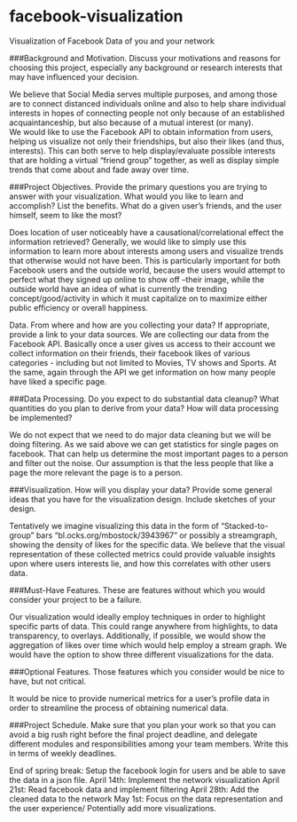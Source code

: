 facebook-visualization
======================

Visualization of Facebook Data of you and your network

###Background and Motivation. Discuss your motivations and reasons for choosing this project, especially any background or research interests that may have influenced your decision.


We believe that Social Media serves multiple purposes, and among those are to connect distanced individuals online and also to help share individual interests in hopes of connecting people not only because of an established acquaintanceship, but also because of a mutual interest (or many).   
We would like to use the Facebook API to obtain information from users, helping us visualize not only their friendships, but also their likes (and thus, interests).  This can both serve to help display/evaluate possible interests that are holding a virtual “friend group” together, as well as display simple trends that come about and fade away over time.

###Project Objectives. Provide the primary questions you are trying to answer with your visualization. What would you like to learn and accomplish? List the benefits. What do a given user’s friends, and the user himself, seem to like the most?

Does location of user noticeably have a causational/correlational effect the information retrieved?
Generally, we would like to simply use this information to learn more about interests among users and visualize trends that otherwise would not have been. This is particularly important for both Facebook users and the outside world, because the users would attempt to perfect what they signed up online to show off –their image, while the outside world have an idea of what is currently the trending concept/good/activity in which it must capitalize on to maximize either public efficiency or overall happiness.

Data. From where and how are you collecting your data? If appropriate, provide a link to your data sources.
We are collecting our data from the Facebook API. Basically once a user gives us access to their account we collect information on their friends, their facebook likes of various categories - including but not limited to Movies, TV shows and Sports. At the same, again through the API we get information on how many people have liked a specific page.

###Data Processing. Do you expect to do substantial data cleanup? What quantities do you plan to derive from your data? How will data processing be implemented?

We do not expect that we need to do major data cleaning but we will be doing filtering.  As we said above we can get statistics for single pages on facebook. That can help us determine the most important pages to a person and filter out the noise. Our assumption is that the less people that like a page the more relevant the page is to a person.

###Visualization. How will you display your data? Provide some general ideas that you have for the visualization design. Include sketches of your design.
    
Tentatively we imagine visualizing this data in the form of “Stacked-to-group” bars “bl.ocks.org/mbostock/3943967” or possibly a streamgraph, showing the density of likes for the specific data. We believe that the visual representation of these collected metrics could provide valuable insights upon where users interests lie, and how this correlates with other users data. 

###Must-Have Features. These are features without which you would consider your project to be a failure.

Our visualization would ideally employ techniques in order to highlight specific parts of data. This could range anywhere from highlights, to data transparency, to overlays. Additionally, if possible, we would show the aggregation of likes over time which would help employ a stream graph. We would have the option to show three different visualizations for the data. 

###Optional Features. Those features which you consider would be nice to have, but not critical.

It would be nice to provide numerical metrics for a user’s profile data in order to  streamline the process of obtaining numerical data. 

###Project Schedule. Make sure that you plan your work so that you can avoid a big rush right before the final project deadline, and delegate different modules and responsibilities among your team members. Write this in terms of weekly deadlines. 

End of spring break: Setup the facebook login for users and be able to save the data in a json file.
April 14th: Implement the network visualization
April 21st: Read facebook data and implement filtering
April 28th: Add the cleaned data to the network
May 1st: Focus on the data representation and the user experience/ Potentially add more visualizations.
